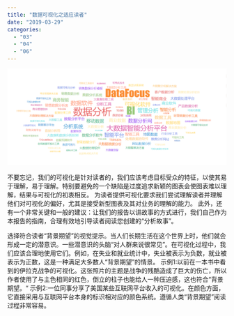 ```yaml
---
title: "数据可视化之适应读者"
date: "2019-03-29"
categories: 
  - "03"
  - "04"
  - "06"
---
```


![](images/微信截图_20190124175358.png)

不要忘记，我们的可视化是针对读者的，我们应该考虑目标受众的特征，以使其易于理解，易于理解。特别要避免的一个缺陷是过度追求新颖的图表会使图表难以理解，结果与可视化的初衷相反。 为读者提供可视化要求我们尝试理解读者并理解他们对可视化的偏好，尤其是接受新型图表及其对业务的理解的能力。 此外，还有一个非常关键和一般的建议：让我们的报告以讲故事的方式进行，我们自己作为本报告的指南，合理有效地引导读者阅读您创建的“分析故事”。

选择符合读者“背景期望”的视觉提示。当人们长期生活在这个世界上时，他们就会形成一定的潜意识。一些潜意识的头脑“对人群来说很常见”。在可视化过程中，我们应该合理地使用它们。例如，在失业和就业统计中，失业被表示为负数，就业被表示为正数，这是一种满足大多数人“背景期望”的情景。 示例1:以前在一本书中看到的伊拉克战争的可视化。这张照片的主题是战争的残酷造成了巨大的伤亡，所以作者使用了与主色相同的红色，倒立的柱子也能给人一种压迫感，这也符合“背景期望。“ 示例2:一位同事分享了美国某些互联网平台收入的可视化。在颜色方面，它直接采用与互联网平台本身的标识相对应的颜色系统。遵循人类“背景期望”阅读过程非常容易。
